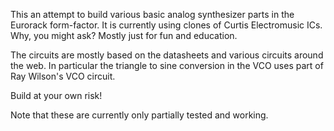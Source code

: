 This an attempt to build various basic analog synthesizer parts in the Eurorack form-factor. It is currently using clones of Curtis Electromusic ICs. Why, you might ask? Mostly just for fun and education.

The circuits are mostly based on the datasheets and various circuits around the web. In particular the triangle to sine conversion in the VCO uses part of Ray Wilson's VCO circuit.

Build at your own risk!

Note that these are currently only partially tested and working.
